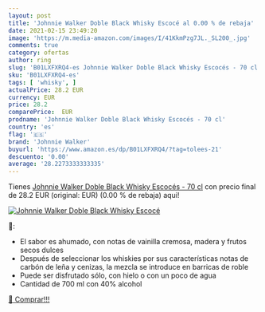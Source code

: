 ```yaml
---
layout: post
title: 'Johnnie Walker Doble Black Whisky Escocé al 0.00 % de rebaja'
date: 2021-02-15 23:49:20
image: 'https://m.media-amazon.com/images/I/41KkmPzg7JL._SL200_.jpg'
comments: true
category: ofertas
author: ring
slug: 'B01LXFXRQ4-es Johnnie Walker Doble Black Whisky Escocés - 70 cl'
sku: 'B01LXFXRQ4-es'
tags: [ 'whisky', ]
actualPrice: 28.2 EUR
currency: EUR
price: 28.2
comparePrice:  EUR
prodname: 'Johnnie Walker Doble Black Whisky Escocés - 70 cl'
country: 'es'
flag: '🇪🇸'
brand: 'Johnnie Walker'
buyurl: 'https://www.amazon.es/dp/B01LXFXRQ4/?tag=tolees-21'
descuento: '0.00'
average: '28.2273333333335'
---
```


Tienes [Johnnie Walker Doble Black Whisky Escocés - 70 cl](https://www.amazon.es/dp/B01LXFXRQ4/?tag=tolees-21) con precio final de  28.2 EUR (original:  EUR) (0.00 %  de rebaja) aqui!

[![Johnnie Walker Doble Black Whisky Escocé](https://m.media-amazon.com/images/I/41KkmPzg7JL._SL200_.jpg)](https://www.amazon.es/dp/B01LXFXRQ4/?tag=tolees-21)

🔎:

- El sabor es ahumado, con notas de vainilla cremosa, madera y frutos secos dulces
- Después de seleccionar los whiskies por sus características notas de carbón de leña y cenizas, la mezcla se introduce en barricas de roble
- Puede ser disfrutado sólo, con hielo o con un poco de agua
- Cantidad de 700 ml con 40% alcohol

[🛒 Comprar!!!](https://www.amazon.es/dp/B01LXFXRQ4/?tag=tolees-21)
